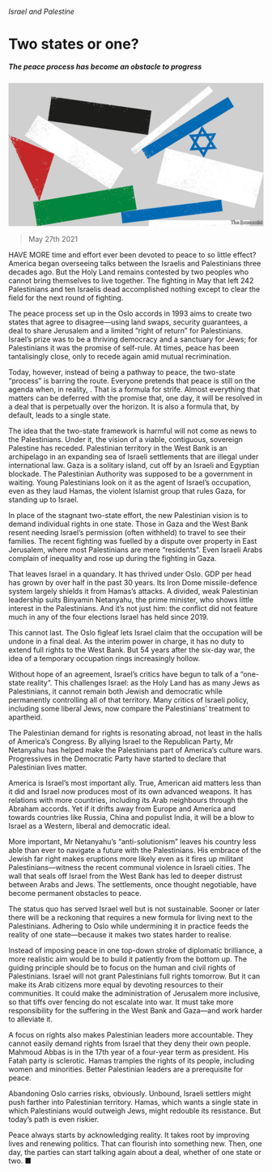 ###### Israel and Palestine

# Two states or one? 

##### The peace process has become an obstacle to progress 

![image](images/20210529_LDD001_0.jpg) 

> May 27th 2021 

HAVE MORE time and effort ever been devoted to peace to so little effect? America began overseeing talks between the Israelis and Palestinians three decades ago. But the Holy Land remains contested by two peoples who cannot bring themselves to live together. The fighting in May that left 242 Palestinians and ten Israelis dead accomplished nothing except to clear the field for the next round of fighting.

The peace process set up in the Oslo accords in 1993 aims to create two states that agree to disagree—using land swaps, security guarantees, a deal to share Jerusalem and a limited “right of return” for Palestinians. Israel’s prize was to be a thriving democracy and a sanctuary for Jews; for Palestinians it was the promise of self-rule. At times, peace has been tantalisingly close, only to recede again amid mutual recrimination.


Today, however, instead of being a pathway to peace, the two-state “process” is barring the route. Everyone pretends that peace is still on the agenda when, in reality, . That is a formula for strife. Almost everything that matters can be deferred with the promise that, one day, it will be resolved in a deal that is perpetually over the horizon. It is also a formula that, by default, leads to a single state.

The idea that the two-state framework is harmful will not come as news to the Palestinians. Under it, the vision of a viable, contiguous, sovereign Palestine has receded. Palestinian territory in the West Bank is an archipelago in an expanding sea of Israeli settlements that are illegal under international law. Gaza is a solitary island, cut off by an Israeli and Egyptian blockade. The Palestinian Authority was supposed to be a government in waiting. Young Palestinians look on it as the agent of Israel’s occupation, even as they laud Hamas, the violent Islamist group that rules Gaza, for standing up to Israel.

In place of the stagnant two-state effort, the new Palestinian vision is to demand individual rights in one state. Those in Gaza and the West Bank resent needing Israel’s permission (often withheld) to travel to see their families. The recent fighting was fuelled by a dispute over property in East Jerusalem, where most Palestinians are mere “residents”. Even Israeli Arabs complain of inequality and rose up during the fighting in Gaza.

That leaves Israel in a quandary. It has thrived under Oslo. GDP per head has grown by over half in the past 30 years. Its Iron Dome missile-defence system largely shields it from Hamas’s attacks. A divided, weak Palestinian leadership suits Binyamin Netanyahu, the prime minister, who shows little interest in the Palestinians. And it’s not just him: the conflict did not feature much in any of the four elections Israel has held since 2019.

This cannot last. The Oslo figleaf lets Israel claim that the occupation will be undone in a final deal. As the interim power in charge, it has no duty to extend full rights to the West Bank. But 54 years after the six-day war, the idea of a temporary occupation rings increasingly hollow.

Without hope of an agreement, Israel’s critics have begun to talk of a “one-state reality”. This challenges Israel: as the Holy Land has as many Jews as Palestinians, it cannot remain both Jewish and democratic while permanently controlling all of that territory. Many critics of Israeli policy, including some liberal Jews, now compare the Palestinians’ treatment to apartheid.

The Palestinian demand for rights is resonating abroad, not least in the halls of America’s Congress. By allying Israel to the Republican Party, Mr Netanyahu has helped make the Palestinians part of America’s culture wars. Progressives in the Democratic Party have started to declare that Palestinian lives matter.

America is Israel’s most important ally. True, American aid matters less than it did and Israel now produces most of its own advanced weapons. It has relations with more countries, including its Arab neighbours through the Abraham accords. Yet if it drifts away from Europe and America and towards countries like Russia, China and populist India, it will be a blow to Israel as a Western, liberal and democratic ideal.

More important, Mr Netanyahu’s “anti-solutionism” leaves his country less able than ever to navigate a future with the Palestinians. His embrace of the Jewish far right makes eruptions more likely even as it fires up militant Palestinians—witness the recent communal violence in Israeli cities. The wall that seals off Israel from the West Bank has led to deeper distrust between Arabs and Jews. The settlements, once thought negotiable, have become permanent obstacles to peace.

The status quo has served Israel well but is not sustainable. Sooner or later there will be a reckoning that requires a new formula for living next to the Palestinians. Adhering to Oslo while undermining it in practice feeds the reality of one state—because it makes two states harder to realise.

Instead of imposing peace in one top-down stroke of diplomatic brilliance, a more realistic aim would be to build it patiently from the bottom up. The guiding principle should be to focus on the human and civil rights of Palestinians. Israel will not grant Palestinians full rights tomorrow. But it can make its Arab citizens more equal by devoting resources to their communities. It could make the administration of Jerusalem more inclusive, so that tiffs over fencing do not escalate into war. It must take more responsibility for the suffering in the West Bank and Gaza—and work harder to alleviate it.

A focus on rights also makes Palestinian leaders more accountable. They cannot easily demand rights from Israel that they deny their own people. Mahmoud Abbas is in the 17th year of a four-year term as president. His Fatah party is sclerotic. Hamas tramples the rights of its people, including women and minorities. Better Palestinian leaders are a prerequisite for peace.

Abandoning Oslo carries risks, obviously. Unbound, Israeli settlers might push farther into Palestinian territory. Hamas, which wants a single state in which Palestinians would outweigh Jews, might redouble its resistance. But today’s path is even riskier.

Peace always starts by acknowledging reality. It takes root by improving lives and renewing politics. That can flourish into something new. Then, one day, the parties can start talking again about a deal, whether of one state or two. ■

